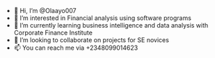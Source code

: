 - 👋 Hi, I’m @Olaayo007
- 👀 I’m interested in Financial analysis using software programs
- 🌱 I’m currently learning business intelligence and data analysis with Corporate Finance Institute
- 💞️ I’m looking to collaborate on projects for SE novices
- 📫 You can reach me via +2348099014623
